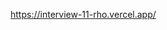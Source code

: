 https://interview-11-rho.vercel.app/

<!-- Verilen kod bölümünde bir bileşen bulunmaktadır, ancak bu bileşende iki hata mevcuttur. Bileşen, başlangıç durumunda beş adet butonu yan yana göstermeli ve her bir buton bir resmi açmalıdır. Ayrıca, butonların altında kaç resmin açık olduğunu gösteren bir metin satırı bulunmalıdır. Kullanıcı bir resme tıkladığında, resim kapatılmalı ve buton tekrar yerine alınmalıdır.

Doğru başlangıç durumu, `interview11.png` resminde gösterilmiştir.

Verilen kodda iki hata bulunmaktadır ve bu hataları düzeltmeniz gerekmektedir. Hataların düzeltilmesi için yapmanız gereken küçük sözdizimi değişiklikleri vardır. Daha sonra bileşenin istenen işlevselliğe sahip olduğundan emin olmalısınız.

Sorunun çözümü için kodda yapmanız gereken değişiklikleri belirtmek amacıyla, sizinle paylaşılan kod bölümünü kullanarak hataların nerede olduğunu ve nasıl düzeltileceğini göstermelisiniz.

Bu soru, bileşenlerin temel işlevselliğini ve bileşenler arasındaki etkileşimi anlama yeteneğinizi ölçmeyi amaçlamaktadır. Düzeltmeleri yaparken kodun okunabilir ve düzenli olduğundan emin olun. -->

